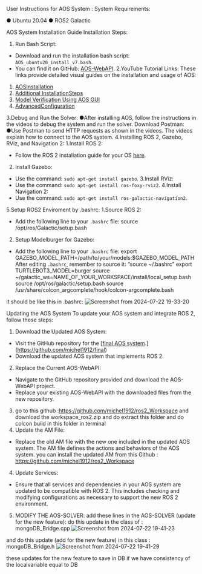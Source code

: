 User Instructions for AOS System :
System Requirements:

● Ubuntu 20.04
● ROS2 Galactic

AOS System Installation Guide
Installation Steps:
1. Run Bash Script:
- Download and run the installation bash script: `AOS_ubuntu20_install_v7.bash`.
- You can find it on GitHub:
[AOS-WebAPI](https://github.com/orhaimwerthaim/AOS-WebAPI).
2.YouTube Tutorial Links:
These links provide detailed visual guides on the installation and usage of AOS:
1. [AOSInstallation](https://www.youtube.com/watch?v=LtvghBdEWNg&ab_channel=AOSBGU)
2. [Additional InstallationSteps](https://www.youtube.com/watch?v=Zm-KTZV180g&ab_channel=AOSBGU)
3. [Model Verification Using AOS GUI](https://www.youtube.com/watch?v=wyLWg-b7Rww&ab_channel=AOSBGU)
4. [AdvancedConfiguration](https://www.youtube.com/watch?v=FE91GuK-O4A&ab_channel=AOSBGU)

   
3.Debug and Run the Solver:
●After installing AOS, follow the instructions in the videos to debug the system and run
the solver.
Download Postman:
●Use Postman to send HTTP requests as shown in the videos. The videos explain
how to connect to the AOS system.
4.Installing ROS 2, Gazebo, RViz, and Navigation 2:
1.Install ROS 2:
- Follow the ROS 2 installation guide for your OS
[here](https://docs.ros.org/en/foxy/Installation.html).
2. Install Gazebo:
- Use the command: `sudo apt-get install gazebo`.
3.Install RViz:
- Use the command: `sudo apt-get install ros-foxy-rviz2`.
4.Install Navigation 2:
- Use the command: `sudo apt-get install ros-galactic-navigation2`.

5.Setup ROS2 Enviroment by .bashrc:
1.Source ROS 2:
- Add the following line to your `.bashrc` file:
source /opt/ros/Galactic/setup.bash
2. Setup Modelburger for Gazebo:
- Add the following line to your `.bashrc` file:
export
GAZEBO_MODEL_PATH=/path/to/your/models:$GAZEBO_MODEL_PATH
After editing `.bashrc`, remember to source it:
“source ~/.bashrc”
export TURTLEBOT3_MODEL=burger
source ~/galactic_ws=NAME_OF_YOUR_WORKSPACE/install/local_setup.bash
source /opt/ros/galactic/setup.bash
source /usr/share/colcon_argcomplete/hook/colcon-argcomplete.bash

it should be like this in .bashrc:
![Screenshot from 2024-07-22 19-33-20](https://github.com/user-attachments/assets/dfa6bf76-6ff7-4a62-b05b-f868c901910e)



Updating the AOS System
To update your AOS system and integrate ROS 2, follow these steps:
1. Download the Updated AOS System:
- Visit the GitHub repository for the [[final AOS system](https://github.com/final-AOS-system).](https://github.com/michel1912/final)
- Download the updated AOS system that implements ROS 2.
2. Replace the Current AOS-WebAPI:
- Navigate to the GitHub repository provided and download the
AOS-WebAPI project.
- Replace your existing AOS-WebAPI with the downloaded files from the
new repository.
3. go to this github :https://github.com/michel1912/ros2_Workspace
and download the workspace_ros2.zip and do extract this folder and do colcon build in this folder in terminal
3. Update the AM File:
- Replace the old AM file with the new one included in the updated AOS
system. The AM file defines the actions and behaviors of the AOS system.
you can install the updated AM from this Github :
https://github.com/michel1912/ros2_Workspace
4. Update Services:
- Ensure that all services and dependencies in your AOS system are
updated to be compatible with ROS 2. This includes checking and modifying
configurations as necessary to support the new ROS 2 environment.
5. MODIFY THE AOS-SOLVER:
  add these lines in the AOS-SOLVER (update for the new feature):
  do this update in the class of : mongoDB_Bridge.cpp
  ![Screenshot from 2024-07-22 19-41-23](https://github.com/user-attachments/assets/fa30db71-dc2c-4763-b5c6-9cf70e7c285e)

and do this update (add for the new feature) in this class : mongoDB_Bridge.h
![Screenshot from 2024-07-22 19-41-29](https://github.com/user-attachments/assets/8f075bfb-751a-4da0-bbf9-eca3deb34b1c)

these updates for the new feature to save in DB if we have consistency of the localvariable equal to DB 
